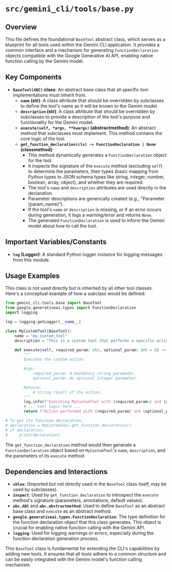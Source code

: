 # `src/gemini_cli/tools/base.py`

## Overview

This file defines the foundational `BaseTool` abstract class, which serves as a blueprint for all tools used within the Gemini CLI application. It provides a common interface and a mechanism for generating `FunctionDeclaration` objects compatible with the Google Generative AI API, enabling native function calling by the Gemini model.

## Key Components

-   **`BaseTool(ABC)` class**: An abstract base class that all specific tool implementations must inherit from.
    -   **`name` (str)**: A class attribute that should be overridden by subclasses to define the tool's name as it will be known to the Gemini model.
    -   **`description` (str)**: A class attribute that should be overridden by subclasses to provide a description of the tool's purpose and functionality for the Gemini model.
    -   **`execute(self, *args, **kwargs)` (abstractmethod)**: An abstract method that subclasses must implement. This method contains the core logic of the tool.
    -   **`get_function_declaration(cls) -> FunctionDeclaration | None` (classmethod)**:
        *   This method dynamically generates a `FunctionDeclaration` object for the tool.
        *   It inspects the signature of the `execute` method (excluding `self`) to determine the parameters, their types (basic mapping from Python types to JSON schema types like string, integer, number, boolean, array, object), and whether they are required.
        *   The tool's `name` and `description` attributes are used directly in the declaration.
        *   Parameter descriptions are generically created (e.g., "Parameter [param_name]").
        *   If the tool's `name` or `description` is missing, or if an error occurs during generation, it logs a warning/error and returns `None`.
        *   The generated `FunctionDeclaration` is used to inform the Gemini model about how to call the tool.

## Important Variables/Constants

-   **`log` (Logger)**: A standard Python logger instance for logging messages from this module.

## Usage Examples

This class is not used directly but is inherited by all other tool classes. Here's a conceptual example of how a subclass would be defined:

```python
from gemini_cli.tools.base import BaseTool
from google.generativeai.types import FunctionDeclaration
import logging

log = logging.getLogger(__name__)

class MyCustomTool(BaseTool):
    name = "my_custom_tool"
    description = "This is a custom tool that performs a specific action."

    def execute(self, required_param: str, optional_param: int = 0) -> str:
        """
        Executes the custom action.

        Args:
            required_param: A mandatory string parameter.
            optional_param: An optional integer parameter.

        Returns:
            A string result of the action.
        """
        log.info(f"Executing MyCustomTool with {required_param=} and {optional_param=}")
        # ... tool logic here ...
        return f"Action performed with {required_param} and {optional_param}"

# To get its function declaration:
# declaration = MyCustomTool.get_function_declaration()
# if declaration:
#     print(declaration)
```

The `get_function_declaration` method would then generate a `FunctionDeclaration` object based on `MyCustomTool`'s `name`, `description`, and the parameters of its `execute` method.

## Dependencies and Interactions

-   **`shlex`**: (Imported but not directly used in the `BaseTool` class itself, may be used by subclasses).
-   **`inspect`**: Used by `get_function_declaration` to introspect the `execute` method's signature (parameters, annotations, default values).
-   **`abc.ABC`** and **`abc.abstractmethod`**: Used to define `BaseTool` as an abstract base class and `execute` as an abstract method.
-   **`google.generativeai.types.FunctionDeclaration`**: The type definition for the function declaration object that this class generates. This object is crucial for enabling native function calling with the Gemini API.
-   **`logging`**: Used for logging warnings or errors, especially during the function declaration generation process.

This `BaseTool` class is fundamental for extending the CLI's capabilities by adding new tools. It ensures that all tools adhere to a common structure and can be easily integrated with the Gemini model's function calling mechanism.
